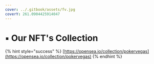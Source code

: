 ```yaml
---
cover: ../.gitbook/assets/fv.jpg
coverY: 261.0904425914047
---
```


# ▪ Our NFT's Collection

{% hint style="success" %}
[https://opensea.io/collection/pokervegas](https://opensea.io/collection/pokervegas)
{% endhint %}
